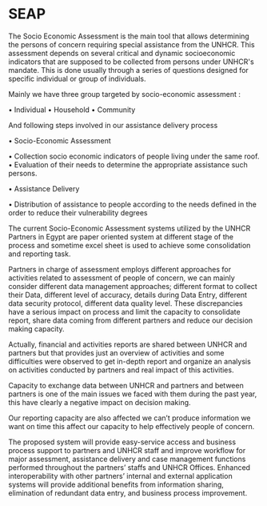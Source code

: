 SEAP
====

The Socio Economic Assessment is the main tool that allows determining the persons of concern requiring special assistance from the UNHCR. This assessment depends on several critical and dynamic socioeconomic indicators that are supposed to be collected from persons under UNHCR's mandate. This is done usually through a series of questions designed for specific individual or group of individuals.

Mainly we have three group targeted by socio-economic assessment :

•	Individual
•	Household
•	Community

And following steps involved in our assistance delivery process

•	Socio-Economic Assessment

•	Collection socio economic indicators of people living under the same roof.
•	Evaluation of their needs to determine the appropriate assistance such persons.

•	Assistance Delivery

•	Distribution of assistance to people according to the needs defined in the order to reduce their vulnerability degrees

The current Socio-Economic Assessment systems utilized by the UNHCR Partners in Egypt are paper oriented system at different stage of the process and sometime excel sheet is used to achieve some consolidation and reporting task.

Partners in charge of assessment employs different approaches for activities related to assessment of people of concern, we can mainly consider different data management approaches; different format to collect their Data, different level of accuracy, details during Data Entry, different data security protocol, different data quality level. These discrepancies have a serious impact on process and limit the capacity to consolidate report, share data coming from different partners and reduce our decision making capacity. 

Actually, financial and activities reports are shared between UNHCR and partners but that provides just an overview of activities and some difficulties were observed to get in-depth report and organize an analysis on activities conducted by partners and real impact of this activities.

Capacity to exchange data between UNHCR and partners and between partners is one of the main issues   we faced with them during the past year, this have clearly a negative impact on decision making.

Our reporting capacity are also affected we can’t produce information we want on time this affect our capacity to help effectively people of concern.

The proposed system will provide easy-service access and business process support to partners and UNHCR staff and improve workflow for major assessment, assistance delivery and case management functions performed throughout the partners’ staffs and UNHCR Offices. Enhanced interoperability with other partners’ internal and external application systems will provide additional benefits from information sharing, elimination of redundant data entry, and business process improvement.

